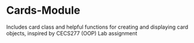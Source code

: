 # Cards-Module
Includes card class and helpful functions for creating and displaying card objects, inspired by CECS277 (OOP) Lab assignment
